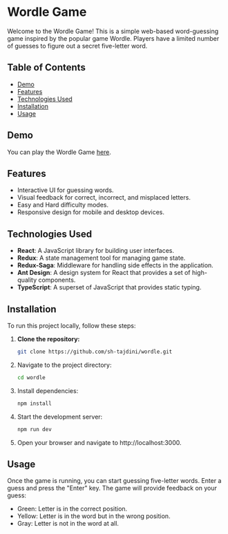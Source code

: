 
# Wordle Game

Welcome to the Wordle Game! This is a simple web-based word-guessing game inspired by the popular game Wordle. Players have a limited number of guesses to figure out a secret five-letter word.

## Table of Contents

- [Demo](#demo)
- [Features](#features)
- [Technologies Used](#technologies-used)
- [Installation](#installation)
- [Usage](#usage)

## Demo

You can play the Wordle Game [here](https://rococo-quokka-6131f0.netlify.app/).

## Features

- Interactive UI for guessing words.
- Visual feedback for correct, incorrect, and misplaced letters.
- Easy and Hard difficulty modes.
- Responsive design for mobile and desktop devices.

## Technologies Used

- **React**: A JavaScript library for building user interfaces.
- **Redux**: A state management tool for managing game state.
- **Redux-Saga**: Middleware for handling side effects in the application.
- **Ant Design**: A design system for React that provides a set of high-quality components.
- **TypeScript**: A superset of JavaScript that provides static typing.

## Installation

To run this project locally, follow these steps:

1. **Clone the repository:**

   ```bash
   git clone https://github.com/sh-tajdini/wordle.git
   ```

2. Navigate to the project directory:

   ```bash
   cd wordle
   ```

3. Install dependencies:

   ```bash
   npm install
   ```

4. Start the development server:

   ```bash
   npm run dev
   ```

5. Open your browser and navigate to http://localhost:3000.

## Usage

Once the game is running, you can start guessing five-letter words. Enter a guess and press the "Enter" key. The game will provide feedback on your guess:

- Green: Letter is in the correct position.
- Yellow: Letter is in the word but in the wrong position.
- Gray: Letter is not in the word at all.
